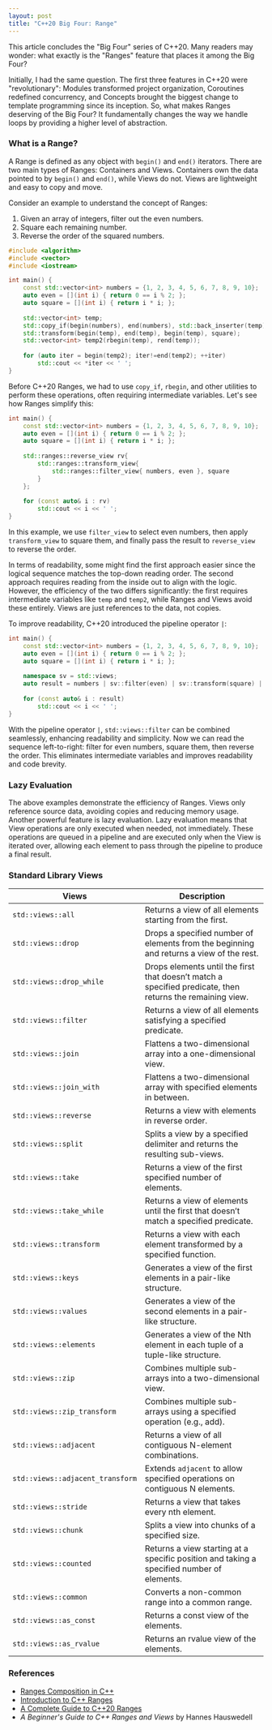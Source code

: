 ```yaml
---
layout: post
title: "C++20 Big Four: Range"
---
```



This article concludes the "Big Four" series of C++20. Many readers may wonder: what exactly is the "Ranges" feature that places it among the Big Four?

Initially, I had the same question. The first three features in C++20 were "revolutionary": Modules transformed project organization, Coroutines redefined concurrency, and Concepts brought the biggest change to template programming since its inception. So, what makes Ranges deserving of the Big Four? It fundamentally changes the way we handle loops by providing a higher level of abstraction.

### What is a Range?

A Range is defined as any object with `begin()` and `end()` iterators. There are two main types of Ranges: Containers and Views. Containers own the data pointed to by `begin()` and `end()`, while Views do not. Views are lightweight and easy to copy and move.

Consider an example to understand the concept of Ranges:
1. Given an array of integers, filter out the even numbers.
2. Square each remaining number.
3. Reverse the order of the squared numbers.

~~~cpp
#include <algorithm>
#include <vector>
#include <iostream>

int main() {
    const std::vector<int> numbers = {1, 2, 3, 4, 5, 6, 7, 8, 9, 10};
    auto even = [](int i) { return 0 == i % 2; };
    auto square = [](int i) { return i * i; };
    
    std::vector<int> temp;    
    std::copy_if(begin(numbers), end(numbers), std::back_inserter(temp), even);
    std::transform(begin(temp), end(temp), begin(temp), square);
    std::vector<int> temp2(rbegin(temp), rend(temp));
    
    for (auto iter = begin(temp2); iter!=end(temp2); ++iter)
        std::cout << *iter << ' ';                                  
}
~~~

Before C++20 Ranges, we had to use `copy_if`, `rbegin`, and other utilities to perform these operations, often requiring intermediate variables. Let's see how Ranges simplify this:

~~~cpp
int main() {
    const std::vector<int> numbers = {1, 2, 3, 4, 5, 6, 7, 8, 9, 10};
    auto even = [](int i) { return 0 == i % 2; };
    auto square = [](int i) { return i * i; };
    
    std::ranges::reverse_view rv{ 
        std::ranges::transform_view{
            std::ranges::filter_view{ numbers, even }, square
        }
    };
    
    for (const auto& i : rv)
        std::cout << i << ' ';                            
}
~~~

In this example, we use `filter_view` to select even numbers, then apply `transform_view` to square them, and finally pass the result to `reverse_view` to reverse the order. 

In terms of readability, some might find the first approach easier since the logical sequence matches the top-down reading order. The second approach requires reading from the inside out to align with the logic. However, the efficiency of the two differs significantly: the first requires intermediate variables like `temp` and `temp2`, while Ranges and Views avoid these entirely. Views are just references to the data, not copies.

To improve readability, C++20 introduced the pipeline operator `|`:

~~~cpp
int main() {
    const std::vector<int> numbers = {1, 2, 3, 4, 5, 6, 7, 8, 9, 10};
    auto even = [](int i) { return 0 == i % 2; };
    auto square = [](int i) { return i * i; };
    
    namespace sv = std::views;
    auto result = numbers | sv::filter(even) | sv::transform(square) | sv::reverse;
    
    for (const auto& i : result)
        std::cout << i << ' ';                                
}
~~~

With the pipeline operator `|`, `std::views::filter` can be combined seamlessly, enhancing readability and simplicity. Now we can read the sequence left-to-right: filter for even numbers, square them, then reverse the order. This eliminates intermediate variables and improves readability and code brevity.

### Lazy Evaluation

The above examples demonstrate the efficiency of Ranges. Views only reference source data, avoiding copies and reducing memory usage. Another powerful feature is lazy evaluation. Lazy evaluation means that View operations are only executed when needed, not immediately. These operations are queued in a pipeline and are executed only when the View is iterated over, allowing each element to pass through the pipeline to produce a final result.

### Standard Library Views

| Views               | Description |
|---------------------|-------------|
| `std::views::all`        | Returns a view of all elements starting from the first. |
| `std::views::drop`       | Drops a specified number of elements from the beginning and returns a view of the rest. |
| `std::views::drop_while` | Drops elements until the first that doesn’t match a specified predicate, then returns the remaining view. |
| `std::views::filter`     | Returns a view of all elements satisfying a specified predicate. |
| `std::views::join`       | Flattens a two-dimensional array into a one-dimensional view. |
| `std::views::join_with`  | Flattens a two-dimensional array with specified elements in between. |
| `std::views::reverse`    | Returns a view with elements in reverse order. |
| `std::views::split`      | Splits a view by a specified delimiter and returns the resulting sub-views. |
| `std::views::take`       | Returns a view of the first specified number of elements. |
| `std::views::take_while` | Returns a view of elements until the first that doesn’t match a specified predicate. |
| `std::views::transform`  | Returns a view with each element transformed by a specified function. |
| `std::views::keys`       | Generates a view of the first elements in a pair-like structure. |
| `std::views::values`     | Generates a view of the second elements in a pair-like structure. |
| `std::views::elements`   | Generates a view of the Nth element in each tuple of a tuple-like structure. |
| `std::views::zip`        | Combines multiple sub-arrays into a two-dimensional view. |
| `std::views::zip_transform` | Combines multiple sub-arrays using a specified operation (e.g., add). |
| `std::views::adjacent`   | Returns a view of all contiguous N-element combinations. |
| `std::views::adjacent_transform` | Extends `adjacent` to allow specified operations on contiguous N elements. |
| `std::views::stride`     | Returns a view that takes every nth element. |
| `std::views::chunk`      | Splits a view into chunks of a specified size. |
| `std::views::counted`    | Returns a view starting at a specific position and taking a specified number of elements. |
| `std::views::common`     | Converts a non-common range into a common range. |
| `std::views::as_const`   | Returns a const view of the elements. |
| `std::views::as_rvalue`  | Returns an rvalue view of the elements. |

### References

- [Ranges Composition in C++](https://www.cppstories.com/2022/ranges-composition/)
- [Introduction to C++ Ranges](https://hannes.hauswedell.net/post/2019/11/30/range_intro/)
- [A Complete Guide to C++20 Ranges](https://itnext.io/c-20-ranges-complete-guide-4d26e3511db0)
- *A Beginner's Guide to C++ Ranges and Views* by Hannes Hauswedell
